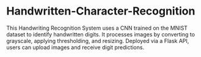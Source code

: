 # Handwritten-Character-Recognition
This Handwriting Recognition System uses a CNN trained on the MNIST dataset to identify handwritten digits. It processes images by converting to grayscale, applying thresholding, and resizing. Deployed via a Flask API, users can upload images and receive digit predictions.
